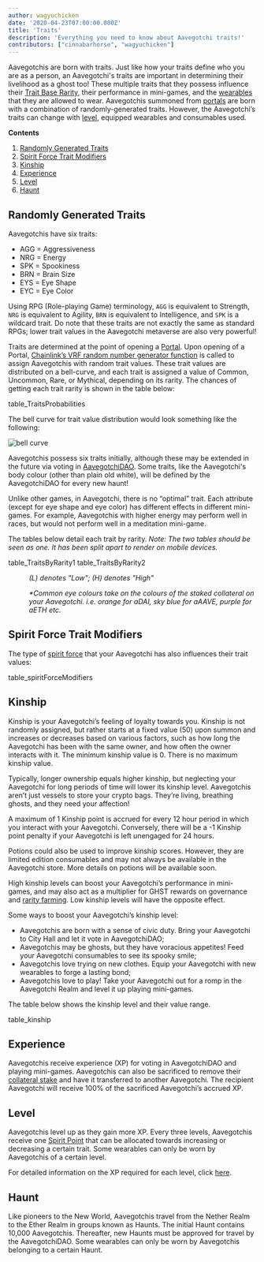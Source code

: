 ```yaml
---
author: wagyuchicken
date: '2020-04-23T07:00:00.000Z'
title: 'Traits'
description: 'Everything you need to know about Aavegotchi traits!'
contributors: ["cinnabarhorse", "wagyuchicken"]
---
```

Aavegotchis are born with traits. Just like how your traits define who you are as a person, an Aavegotchi's traits are important in determining their livelihood as a ghost too! These multiple traits that they possess influence their [Trait Base Rarity](/rarity-farming#base-rarity-score), their performance in mini-games, and the [wearables](/wearables) that they are allowed to wear. Aavegotchis summoned from [portals](/portals) are born with a combination of randomly-generated traits. However, the Aavegotchi’s traits can change with <a href=#level>level</a>, equipped wearables and consumables used. 

<div class="contentsBox">

**Contents**

<ol>
<li><a href=#randomly-generated-traits>Randomly Generated Traits </a></li>
<li><a href=#spirit-force-trait-modifiers>Spirit Force Trait Modifiers</a></li>
<li><a href=#kinship>Kinship</a></li>
<li><a href=#experience>Experience</a></li>
<li><a href=#level>Level</a></li>
<li><a href=#haunt>Haunt</a></li>
</ol>

</div>

## Randomly Generated Traits
Aavegotchis have six traits: 

* AGG = Aggressiveness
* NRG = Energy
* SPK = Spookiness
* BRN = Brain Size
* EYS = Eye Shape
* EYC = Eye Color

Using RPG (Role-playing Game) terminology, `AGG` is equivalent to Strength, `NRG` is equivalent to Agility, `BRN` is equivalent to Intelligence, and `SPK` is a wildcard trait. Do note that these traits are not exactly the same as standard RPGs; lower trait values in the Aavegotchi metaverse are also very powerful!

Traits are determined at the point of opening a [Portal](/portals). Upon opening of a Portal, [Chainlink’s VRF random number generator function](https://blog.chain.link/verifiable-random-functions-vrf-random-number-generation-rng-feature/) is called to assign Aavegotchis with random trait values. These trait values are distributed on a bell-curve, and each trait is assigned a value of Common, Uncommon, Rare, or Mythical, depending on its rarity. The chances of getting each trait rarity is shown in the table below:

table_TraitsProbabilities

The bell curve for trait value distribution would look something like the following:

<img class="bodyImage" src="/traits/bell_curve.png" alt = "bell curve">

Aavegotchis possess six traits initially, although these may be extended in the future via voting in [AavegotchiDAO](/dao). Some traits, like the Aavegotchi's body colour (other than plain old white), will be defined by the AavegotchiDAO for every new haunt!

Unlike other games, in Aavegotchi, there is no “optimal” trait. Each attribute (except for eye shape and eye color) has different effects in different mini-games. For example, Aavegotchis with higher energy may perform well in races, but would not perform well in a meditation mini-game. 

The tables below detail each trait by rarity. *Note: The two tables should be seen as one. It has been split apart to render on mobile devices.*

table_TraitsByRarity1
table_TraitsByRarity2
<p style="margin-left: 3.0em"><i> (L) denotes "Low"; (H) denotes "High" </i></p>
<p style="margin-left: 3.0em"><i> *Common eye colours take on the colours of the staked collateral on your Aavegotchi. i.e. orange for aDAI, sky blue for aAAVE, purple for aETH etc. </i></p>

## Spirit Force Trait Modifiers

The type of [spirit force](/atokens) that your Aavegotchi has also influences their trait values:

table_spiritForceModifiers

## Kinship
Kinship is your Aavegotchi’s feeling of loyalty towards you. Kinship is not randomly assigned, but rather starts at a fixed value (50) upon summon and increases or decreases based on various factors, such as how long the Aavegotchi has been with the same owner, and how often the owner interacts with it. The minimum kinship value is 0. There is no maximum kinship value.

Typically, longer ownership equals higher kinship, but neglecting your Aavegotchi for long periods of time will lower its kinship level. Aavegotchis aren’t just vessels to store your crypto bags. They’re living, breathing ghosts, and they need your affection!

A maximum of 1 Kinship point is accrued for every 12 hour period in which you interact with your Aavegotchi. Conversely, there will be a -1 Kinship point penalty if your Aavegotchi is left unengaged for 24 hours. 

Potions could also be used to improve kinship scores. However, they are limited edition consumables and may not always be available in the Aavegotchi store. More details on potions will be available soon.

High kinship levels can boost your Aavegotchi’s performance in mini-games, and may also act as a multiplier for GHST rewards on governance and [rarity farming](/rarity-farming). Low kinship levels will have the opposite effect.

Some ways to boost your Aavegotchi’s kinship level:

* Aavegotchis are born with a sense of civic duty. Bring your Aavegotchi to City Hall and let it vote in AavegotchiDAO;
* Aavegotchis may be ghosts, but they have voracious appetites! Feed your Aavegotchi consumables to see its spooky smile;
* Aavegotchis love trying on new clothes. Equip your Aavegotchi with new wearables to forge a lasting bond;
* Aavegotchis love to play! Take your Aavegotchi out for a romp in the Aavegotchi Realm and level it up playing mini-games.

The table below shows the kinship level and their value range.

table_kinship


## Experience
Aavegotchis receive experience (XP) for voting in AavegotchiDAO and playing mini-games. Aavegotchis can also be sacrificed to remove their [collateral stake](/atokens) and have it transferred to another Aavegotchi. The recipient Aavegotchi will receive 100% of the sacrificed Aavegotchi’s accrued XP.

## Level
Aavegotchis level up as they gain more XP. Every three levels, Aavegotchis receive one [Spirit Point](/glossary#spirit-point) that can be allocated towards increasing or decreasing a certain trait. Some wearables can only be worn by Aavegotchis of a certain level. 

For detailed information on the XP required for each level, click [here](/xp).

## Haunt
Like pioneers to the New World, Aavegotchis travel from the Nether Realm to the Ether Realm in groups known as Haunts. The initial Haunt contains 10,000 Aavegotchis. Thereafter, new Haunts must be approved for travel by the AavegotchiDAO. Some wearables can only be worn by Aavegotchis belonging to a certain Haunt.
